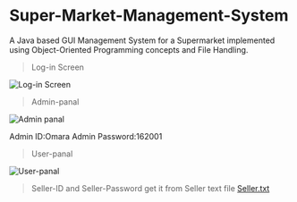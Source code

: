 # Super-Market-Management-System 
A Java based GUI Management System for a Supermarket implemented using Object-Oriented Programming concepts and File Handling.



> Log-in Screen


![Log-in Screen](https://github.com/omara2001/Super-Market-Management-System/assets/66154169/78004c70-e827-4125-9559-aafed9774884)



> Admin-panal


![Admin panal](https://github.com/omara2001/Super-Market-Management-System/assets/66154169/fed30993-1200-48ae-a3f3-9a4bc0317f35)

Admin ID:Omara       Admin Password:162001



> User-panal


![User-panal](https://github.com/omara2001/Super-Market-Management-System/assets/66154169/9673912d-c013-405a-9b51-7f1acf83c561)



> Seller-ID and Seller-Password get it from Seller text file
[Seller.txt](https://github.com/user-attachments/files/15748959/Seller.txt)
